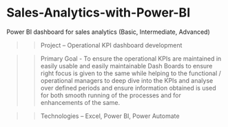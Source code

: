 # Sales-Analytics-with-Power-BI
Power BI dashboard for sales analytics (Basic, Intermediate, Advanced)

>>Project – Operational KPI dashboard development 

>>Primary Goal - 
To ensure the operational KPIs are maintained in easily usable and easily maintainable
Dash Boards to ensure right focus is given to the same while helping to the functional / operational 
managers to deep dive into the KPIs and analyse over defined periods and ensure information obtained 
is used for both smooth running of the processes and for enhancements of the same.

>>Technologies – Excel, Power BI, Power Automate
